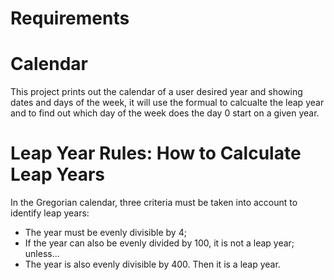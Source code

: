# Requirements

# Calendar

This project prints out the calendar of a user desired year and showing dates and days of the week, it will use the formual to calcualte the leap year and to find out which day of the week does the day 0 start on a given year.

# Leap Year Rules: How to Calculate Leap Years

In the Gregorian calendar, three criteria must be taken into account to identify leap years:

-   The year must be evenly divisible by 4;
-   If the year can also be evenly divided by 100, it is not a leap year;
    unless...
-   The year is also evenly divisible by 400. Then it is a leap year.
